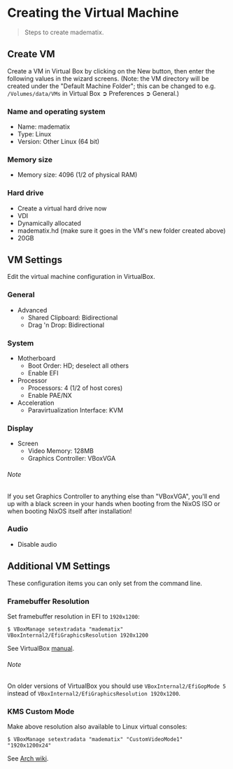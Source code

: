 Creating the Virtual Machine
============================
> Steps to create madematix.

Create VM
---------
Create a VM in Virtual Box by clicking on the New button, then enter the
following values in the wizard screens.  (Note: the VM directory will be
created under the "Default Machine Folder"; this can be changed to e.g.
`/Volumes/data/VMs` in Virtual Box ➲ Preferences ➲ General.)

### Name and operating system
* Name: madematix
* Type: Linux
* Version: Other Linux (64 bit) 

### Memory size
* Memory size: 4096 (1/2 of physical RAM)

### Hard drive
* Create a virtual hard drive now
* VDI
* Dynamically allocated
* madematix.hd (make sure it goes in the VM's new folder created above)
* 20GB

VM Settings
-----------
Edit the virtual machine configuration in VirtualBox.

### General
* Advanced
  + Shared Clipboard: Bidirectional
  + Drag 'n Drop: Bidirectional

### System
* Motherboard
  + Boot Order: HD; deselect all others
  + Enable EFI
* Processor
  + Processors: 4 (1/2 of host cores)
  + Enable PAE/NX
* Acceleration
  + Paravirtualization Interface: KVM

### Display
* Screen
  + Video Memory: 128MB
  + Graphics Controller: VBoxVGA

###### Note
If you set Graphics Controller to anything else than "VBoxVGA", you'll
end up with a black screen in your hands when booting from the NixOS
ISO or when booting NixOS itself after installation!

### Audio
* Disable audio

Additional VM Settings
----------------------
These configuration items you can only set from the command line.

### Framebuffer Resolution
Set framebuffer resolution in EFI to `1920x1200`:

    $ VBoxManage setextradata "madematix" VBoxInternal2/EfiGraphicsResolution 1920x1200

See VirtualBox [manual][efividmode].

###### Note
On older versions of VirtualBox you should use `VBoxInternal2/EfiGopMode 5`
instead of `VBoxInternal2/EfiGraphicsResolution 1920x1200`.

### KMS Custom Mode
Make above resolution also available to Linux virtual consoles:

    $ VBoxManage setextradata "madematix" "CustomVideoMode1" "1920x1200x24"

See [Arch wiki][fb-resolution].




[efividmode]: https://www.virtualbox.org/manual/ch03.html#efividmode
    "Video modes in EFI"
[fb-resolution]: https://wiki.archlinux.org/index.php/VirtualBox#Set_optimal_framebuffer_resolution
    "Set optimal framebuffer resolution"
